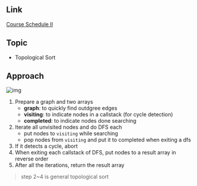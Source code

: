 ## Link
[Course Schedule II](https://leetcode.com/problems/course-schedule-ii/)

## Topic
- Topological Sort

## Approach
![img](https://i.imgur.com/BfcdX5F.png)

1. Prepare a graph and two arrays
    - **graph**: to quickly find outdgree edges
    - **visiting**: to indicate nodes in a callstack (for cycle detection)
    - **completed**: to indicate nodes done searching
2. Iterate all unvisited nodes and do DFS each
    - put nodes to `visiting` while searching
    - pop nodes from `visiting` and put it to completed when exiting a dfs
3. If it detects a cycle, abort
4. When exiting each callstack of DFS, put nodes to a result array in reverse order
5. After all the iterations, return the result array
> step 2~4 is general topological sort

